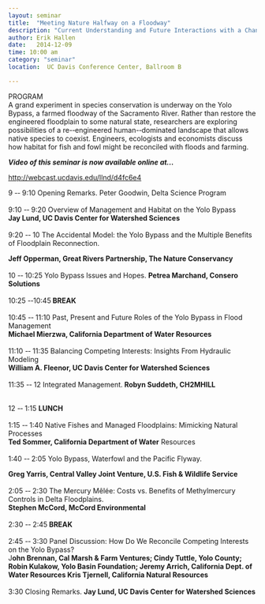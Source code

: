 ```yaml
---
layout: seminar
title:  "Meeting Nature Halfway on a Floodway"
description: "Current Understanding and Future Interactions with a Changing Landscape"
author: Erik Hallen
date:   2014-12-09
time: 10:00 am
category: "seminar"
location:  UC Davis Conference Center, Ballroom B

---
```


<p>PROGRAM <br />A grand experiment in species conservation is underway on the Yolo Bypass, a farmed floodway of the Sacramento River. Rather than restore the engineered floodplain to some natural state, researchers are exploring possibilities of a re-­‐engineered human-­‐dominated landscape that allows native species to coexist. Engineers, ecologists and economists discuss how habitat for fish and fowl might be reconciled with floods and farming.</p>
<p> <strong><em>Video of this seminar is now available online at...</em></strong></p>
<p><a class="external-link" href="http://webcast.ucdavis.edu/llnd/d4fc6e4"> http://webcast.ucdavis.edu/llnd/d4fc6e4</a></p>
<p>9 -­‐ 9:10 Opening Remarks. Peter Goodwin, Delta Science Program <br /><br />9:10 -­‐ 9:20    Overview of Management and Habitat on the Yolo Bypass <br /> <strong>Jay Lund, UC Davis Center for Watershed Sciences <br /></strong><br />9:20 -­‐ 10 The Accidental Model: the Yolo Bypass and the Multiple Benefits of Floodplain Reconnection.</p>
<p> <strong>Jeff Opperman, Great Rivers Partnership, The Nature Conservancy </strong><br /><br />10 -­‐ 10:25    Yolo Bypass Issues and Hopes. <strong>Petrea Marchand, Consero Solutions </strong><br /><br />10:25 -­‐10:45<strong> BREAK</strong> <br /><br />10:45 -­‐ 11:10 Past, Present and Future Roles of the Yolo Bypass in Flood Management <br /> <strong>Michael Mierzwa, California Department of Water Resources </strong><br /><br />11:10 -­‐ 11:35 Balancing Competing Interests: Insights From Hydraulic Modeling <br /><strong> William A. Fleenor, UC Davis Center for Watershed Sciences</strong> <br /> <br />11:35 -­‐ 12 <strong> </strong>Integrated Management.<strong> Robyn Suddeth, CH2MHILL</strong></p>
<p><strong></strong><br />12 -­‐ 1:15 <strong>LUNCH</strong> <br /><br />1:15 -­‐ 1:40 Native Fishes and Managed Floodplains: Mimicking Natural Processes <br /><strong> Ted Sommer, California Department of Water</strong> Resources <br /><br />1:40 -­‐ 2:05 Yolo Bypass, Waterfowl and the Pacific Flyway.</p>
<p> <strong>Greg Yarris, Central Valley Joint Venture, U.S. Fish &amp; Wildlife Service</strong> <br /><br />2:05 -­‐ 2:30 The Mercury Mêlée: Costs vs. Benefits of Methylmercury Controls in Delta Floodplains. <br /> <strong>Stephen McCord, McCord Environmental</strong> <br /><br />2:30 -­‐ 2:45<strong> BREAK</strong> <br /><br />2:45 -­‐ 3:30      <strong></strong>Panel Discussion: How Do We Reconcile Competing Interests on the Yolo Bypass? <br /> J<strong>ohn Brennan, Cal Marsh &amp; Farm Ventures; Cindy Tuttle, Yolo County; <br /> Robin Kulakow, Yolo Basin Foundation; Jeremy Arrich, California Dept. of Water Resources Kris Tjernell, California Natural Resources  </strong><br /><br />3:30 Closing Remarks. <strong>Jay Lund, UC Davis Center for Watershed Sciences <br /></strong><br /><br /></p>
